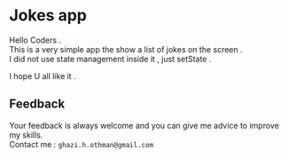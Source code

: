 # Jokes app
Hello Coders . <br>
This is a very simple app the show a list of jokes on the screen . <br>
I did not use state management inside it , just setState . <br>

I hope U all like it . <br>

## Feedback
Your feedback is always welcome and you can give me advice to improve my skills. <br>
Contact me : `ghazi.h.othman@gmail.com` 

